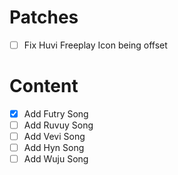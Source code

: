 # Patches
- [ ] Fix Huvi Freeplay Icon being offset

# Content
- [x] Add Futry Song
- [ ] Add Ruvuy Song
- [ ] Add Vevi Song
- [ ] Add Hyn Song
- [ ] Add Wuju Song
